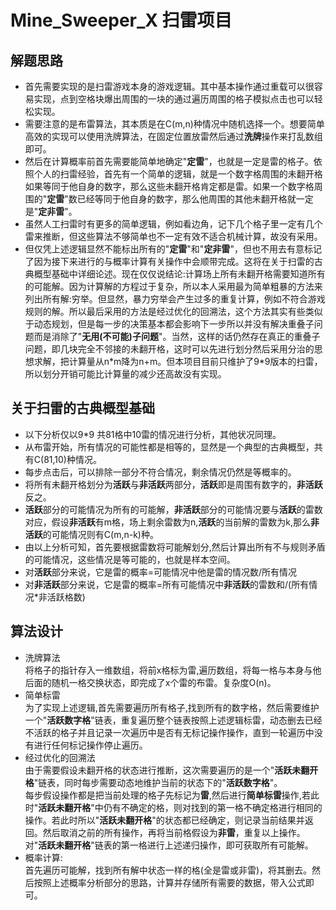 # Mine_Sweeper_X 扫雷项目


## 解题思路  
* 首先需要实现的是扫雷游戏本身的游戏逻辑。其中基本操作通过重载可以很容易实现，点到空格块爆出周围的一块的通过遍历周围的格子模拟点击也可以轻松实现。  
* 需要注意的是布雷算法，其本质是在C(m,n)种情况中随机选择一个。想要简单高效的实现可以使用洗牌算法，在固定位置放雷然后通过**洗牌**操作来打乱数组即可。  
* 然后在计算概率前首先需要能简单地确定"**定雷**"，也就是一定是雷的格子。依照个人的扫雷经验，首先有一个简单的逻辑，就是一个数字格周围的未翻开格如果等同于他自身的数字，那么这些未翻开格肯定都是雷。如果一个数字格周围的"**定雷**"数已经等同于他自身的数字，那么他周围的其他未翻开格就一定是"**定非雷**"。  
* 虽然人工扫雷时有更多的简单逻辑，例如看边角，记下几个格子里一定有几个雷来推断，但这些算法不够简单也不一定有效不适合机械计算，故没有采用。  
* 但仅凭上述逻辑显然不能标出所有的"**定雷**"和"**定非雷**"，但也不用去有意标记了因为接下来进行的与概率计算有关操作中会顺带完成。这将在关于扫雷的古典概型基础中详细论述。现在仅仅说结论:计算场上所有未翻开格需要知道所有的可能解。因为计算解的方程过于复杂，所以本人采用最为简单粗暴的方法来列出所有解:穷举。但显然，暴力穷举会产生过多的重复计算，例如不符合游戏规则的解。所以最后采用的方法是经过优化的回溯法，这个方法其实有些类似于动态规划，但是每一步的决策基本都会影响下一步所以并没有解决重叠子问题而是消除了"**无用(不可能)子问题**"。当然，这样的话仍然存在真正的重叠子问题，即几块完全不邻接的未翻开格，这时可以先进行划分然后采用分治的思想求解，把计算量从n*m降为n+m。但本项目目前只维护了9\*9版本的扫雷，所以划分开销可能比计算量的减少还高故没有实现。  

## 关于扫雷的古典概型基础  
* 以下分析仅以9\*9 共81格中10雷的情况进行分析，其他状况同理。
* 从布雷开始，所有情况的可能性都是相等的，显然是一个典型的古典概型，共有C(81,10)种情况。  
* 每步点击后，可以排除一部分不符合情况，剩余情况仍然是等概率的。
* 将所有未翻开格划分为**活跃**与**非活跃**两部分，**活跃**即是周围有数字的，**非活跃**反之。
* **活跃**部分的可能情况为所有的可能解，**非活跃**部分的可能情况要与**活跃**的雷数对应，假设**非活跃**有m格，场上剩余雷数为n,**活跃**的当前解的雷数为k,那么**非活跃**的可能情况则有C(m,n-k)种。
* 由以上分析可知，首先要根据雷数将可能解划分,然后计算出所有不与规则矛盾的可能情况，这些情况是等可能的，也就是样本空间。  
* 对**活跃**部分来说，它是雷的概率=可能情况中他是雷的情况数/所有情况
* 对**非活跃**部分来说，它是雷的概率=所有可能情况中**非活跃**的雷数和/(所有情况\*非活跃格数)
## 算法设计  
* 洗牌算法  
将格子的指针存入一维数组，将前x格标为雷,遍历数组，将每一格与本身与他后面的随机一格交换状态，即完成了x个雷的布雷。复杂度O(n)。
* 简单标雷  
为了实现上述逻辑,首先需要遍历所有格子,找到所有的数字格，然后需要维护一个"**活跃数字格**"链表，重复遍历整个链表按照上述逻辑标雷，动态删去已经不活跃的格子并且记录一次遍历中是否有无标记操作操作，直到一轮遍历中没有进行任何标记操作停止遍历。
* 经过优化的回溯法  
由于需要假设未翻开格的状态进行推断，这次需要遍历的是一个"**活跃未翻开格**"链表，同时每步需要动态地维护当前的状态下的"**活跃数字格**"。  
每步假设操作都是把当前处理的格子先标记为**雷**,然后进行**简单标雷**操作,若此时"**活跃未翻开格**"中仍有不确定的格，则对找到的第一格不确定格进行相同的操作。若此时所以"**活跃未翻开格**"的状态都已经确定，则记录当前结果并返回。然后取消之前的所有操作，再将当前格假设为**非雷**，重复以上操作。  
对"**活跃未翻开格**"链表的第一格进行上述递归操作，即可获取所有可能解。  
* 概率计算:  
 首先遍历可能解，找到所有解中状态一样的格(全是雷或非雷)，将其删去。然后按照上述概率分析部分的思路，计算并存储所有需要的数据，带入公式即可。


